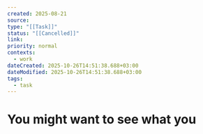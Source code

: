 ```yaml
---
created: 2025-08-21
source:
type: "[[Task]]"
status: "[[Cancelled]]"
link:
priority: normal
contexts:
  - work
dateCreated: 2025-10-26T14:51:38.688+03:00
dateModified: 2025-10-26T14:51:38.688+03:00
tags:
  - task
---
```


# You might want to see what you
